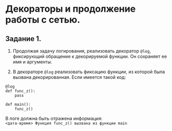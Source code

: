 # Декораторы и продолжение работы с сетью.

## Задание 1.
1. Продолжая задачу логирования, реализовать декоратор `@log`, фиксирующий обращение к декорируемой функции. Он сохраняет ее имя и аргументы.

2. В декораторе `@log` реализовать фиксацию функции, из которой была вызвана декорированная. Если имеется такой код:

```
@log
def func_z():
    pass

def main():
    func_z()
```

В логе должна быть отражена информация:   
`<дата-время> Функция func_z() вызвана из функции main`